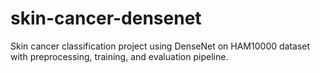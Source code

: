 # skin-cancer-densenet
Skin cancer classification project using DenseNet on HAM10000 dataset with preprocessing, training, and evaluation pipeline.
